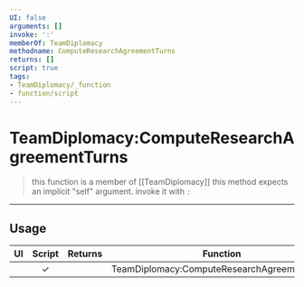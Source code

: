 ```yaml
---
UI: false
arguments: []
invoke: ':'
memberOf: TeamDiplomacy
methodname: ComputeResearchAgreementTurns
returns: []
script: true
tags:
- TeamDiplomacy/_function
- function/script
---
```

# TeamDiplomacy:ComputeResearchAgreementTurns
> this function is a member of [[TeamDiplomacy]]
> this method expects an implicit "self" argument. invoke it with `:`
-----
## Usage
|  UI | Script | Returns | Function | Arguments |
|:---:|:------:|-------:|:--------:|:---------|
| |✓||TeamDiplomacy:ComputeResearchAgreementTurns||
